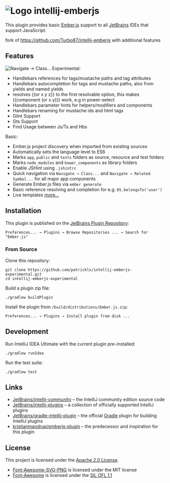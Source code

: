 
![Logo](doc/logo.png) intellij-emberjs
===============================================================================

This plugin provides basic [Ember.js](http://emberjs.com/) support to all
[JetBrains](https://www.jetbrains.com/) IDEs that support JavaScript.

fork of https://github.com/Turbo87/intellij-emberjs with additional features


Features
-------------------------------------------------------------------------------

![Navigate → Class...](doc/goto-class.png)
Experimental:
- Handlebars references for tags/mustache paths and tag attributes
- Handlebars autocompletion for tags and mustache paths, also from yields and named yields
- resolves {{or x y z}} to the first resolvable option, this makes {{component (or x y)}} work, e.g in power-select
- Handlebars parameter hints for helpers/modifiers and components
- Handlebars renaming for mustache ids and html tags
- Glint Support
- Gts Support
- Find Usage between Js/Ts and Hbs

Basic:
- Ember.js project discovery when imported from existing sources
- Automatically sets the language level to ES6
- Marks `app`, `public` and `tests` folders as source, resource and test folders
- Marks `node_modules` and `bower_components` as library folders
- Enable JSHint using `.jshintrc`
- Quick navigation via `Navigate → Class...` and `Navigate → Related Symbol...`
  for all major app components
- Generate Ember.js files via `ember generate`
- Basic reference resolving and completion for e.g. `DS.belongsTo('user')`
- Live templates
[more...](doc/features.md)


Installation
-------------------------------------------------------------------------------

This plugin is published on the
[JetBrains Plugin Repository](https://plugins.jetbrains.com/plugin/15499-ember-experimental-js): 

    Preferences... → Plugins → Browse Repositories ... → Search for "Ember.js"


### From Source

Clone this repository:

    git clone https://github.com/patricklx/intellij-emberjs-experimental.git
    cd intellij-emberjs-experimental

Build a plugin zip file:

    ./gradlew buildPlugin

Install the plugin from `/build/distributions/Ember.js.zip`:

    Preferences... → Plugins → Install plugin from disk ...


Development
-------------------------------------------------------------------------------

Run IntelliJ IDEA Ultimate with the current plugin pre-installed:

    ./gradlew runIdea

Run the test suite:

    ./gradlew test


Links
-------------------------------------------------------------------------------

- [JetBrains/intellij-community](https://github.com/JetBrains/intellij-community) – 
  the IntelliJ community edition source code
- [JetBrains/intellij-plugins](https://github.com/JetBrains/intellij-plugins) – 
  a collection of officially supported IntelliJ plugins
- [JetBrains/gradle-intellij-plugin](https://github.com/JetBrains/gradle-intellij-plugin) – 
  the official [Gradle](http://gradle.org/) plugin for building IntelliJ plugins
- [kristianmandrup/emberjs-plugin](https://github.com/kristianmandrup/emberjs-plugin) – 
  the predecessor and inspiration for this plugin


License
-------------------------------------------------------------------------------

This project is licensed under the [Apache 2.0 License](LICENSE).

- [Font-Awesome-SVG-PNG](https://github.com/encharm/Font-Awesome-SVG-PNG) is licensed under the MIT license
- [Font-Awesome](http://fontawesome.io/) is licensed under the [SIL OFL 1.1](http://scripts.sil.org/OFL)
